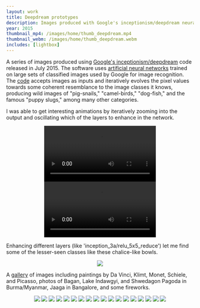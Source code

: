```yaml
---
layout: work
title: Deepdream prototypes
description: Images produced with Google's inceptionism/deepdream neural networks
year: 2015
thumbnail_mp4: /images/home/thumb_deepdream.mp4
thumbnail_webm: /images/home/thumb_deepdream.webm
includes: [lightbox]
---
```


A series of images produced using [Google's inceptionism/deepdream](http://googleresearch.blogspot.com/2015/06/inceptionism-going-deeper-into-neural.html) code released in July 2015. The software uses [artificial neural networks](https://en.wikipedia.org/wiki/Artificial_neural_network) trained on large sets of classified images used by Google for image recognition. The [code](https://github.com/google/deepdream) accepts images as inputs and iteratively evolves the pixel values towards some coherent resemblance to the image classes it knows, producing wild images of "pig-snails," "camel-birds," "dog-fish," and the famous "puppy slugs," among many other categories.

I was able to get interesting animations by iteratively zooming into the output and oscillating which of the layers to enhance in the network.

<center>

<p>
<video type="video/mp4" autoplay loop>
<source src="/images/deepdream/deepzoom.mp4" />
</video>					

<video type="video/mp4" autoplay loop>
<source src="/images/deepdream/deep-prototypes.mov" />
</video>					
</p>

</center>

<p>
Enhancing different layers (like 'inception_3a/relu_5x5_reduce') let me find some of the lesser-seen classes like these chalice-like bowls.
</p>

<center>
<p>
<img src="/images/deepdream/bowls.jpg">
</p>
</center>

<p>
A <a href="https://www.flickr.com/photos/genekogan/albums/72157655463879190">gallery</a> of images including paintings by Da Vinci, Klimt, Monet, Schiele, and Picasso, photos of Bagan, Lake Indawgyi, and Shwedagon Pagoda in Burma/Myanmar, Jaaga in Bangalore, and some fireworks.
</p>	

<center>
<p>
	<a href="/images/deepdream/davinci.jpg" rel="lightbox[dd]"><img src="/images/deepdream/thumb_davinci.jpg" /></a>
	<a href="/images/deepdream/monet1.jpg" rel="lightbox[dd]"><img src="/images/deepdream/thumb_monet1.jpg" /></a>
	<a href="/images/deepdream/picasso.jpg" rel="lightbox[dd]"><img src="/images/deepdream/thumb_picasso.jpg" /></a>
	<a href="/images/deepdream/schiele.jpg" rel="lightbox[dd]"><img src="/images/deepdream/thumb_schiele.jpg" /></a>
	<a href="/images/deepdream/klimt.jpg" rel="lightbox[dd]"><img src="/images/deepdream/thumb_klimt.jpg" /></a>
	<a href="/images/deepdream/ganesh1.jpg" rel="lightbox[dd]"><img src="/images/deepdream/thumb_ganesh1.jpg" /></a>
	<a href="/images/deepdream/ganesh2.jpg" rel="lightbox[dd]"><img src="/images/deepdream/thumb_ganesh2.jpg" /></a>
	<a href="/images/deepdream/cappucinno.jpg" rel="lightbox[dd]"><img src="/images/deepdream/thumb_cappucinno.jpg" /></a>
	<a href="/images/deepdream/fireworks1.jpg" rel="lightbox[dd]"><img src="/images/deepdream/thumb_fireworks1.jpg" /></a>
	<a href="/images/deepdream/fireworks2.jpg" rel="lightbox[dd]"><img src="/images/deepdream/thumb_fireworks2.jpg" /></a>
	<a href="/images/deepdream/indawgyi_sunset.jpg" rel="lightbox[dd]"><img src="/images/deepdream/thumb_indawgyi_sunset.jpg" /></a>
	<a href="/images/deepdream/indawgyi.jpg" rel="lightbox[dd]"><img src="/images/deepdream/thumb_indawgyi.jpg" /></a>
	<a href="/images/deepdream/jaaga.jpg" rel="lightbox[dd]"><img src="/images/deepdream/thumb_jaaga.jpg" /></a>
	<a href="/images/deepdream/bagan.jpg" rel="lightbox[dd]"><img src="/images/deepdream/thumb_bagan.jpg" /></a>
	<a href="/images/deepdream/shwedagon1.jpg" rel="lightbox[dd]"><img src="/images/deepdream/thumb_shwedagon1.jpg" /></a>
	<a href="/images/deepdream/shwedagon2.jpg" rel="lightbox[dd]"><img src="/images/deepdream/thumb_shwedagon2.jpg" /></a>
	<a href="/images/deepdream/mamoru.jpg" rel="lightbox[dd]"><img src="/images/deepdream/thumb_mamoru.jpg" /></a>
	<a href="/images/deepdream/rio.jpg" rel="lightbox[dd]"><img src="/images/deepdream/thumb_rio.jpg" /></a>
</p>

</center>